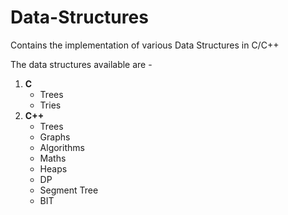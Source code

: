 # Data-Structures

Contains the implementation of various Data Structures in C/C++

The data structures available are - 
 
 <ol>
 <li><b>C</b>
 <ul>
 <li>Trees</li>
 <li>Tries</li>
 </ul>
 </li>
 <li><b>C++</b>
 <ul>
 <li>Trees</li>
 <li>Graphs</li>
 <li>Algorithms</li>
 <li>Maths</li>
 <li>Heaps</li>
 <li>DP</li>
 <li>Segment Tree</li>
 <li>BIT</li>
 </ul>
 </li>
 </ol>
